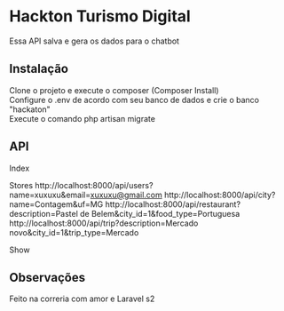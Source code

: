# Hackton Turismo Digital

Essa API salva e gera os dados  para o chatbot

## Instalação

Clone o projeto e execute o composer (Composer Install)<br/>
Configure o .env de acordo com seu banco de dados e crie o banco "hackaton"<br/>
Execute o comando php artisan migrate<br/>

## API

Index

Stores
http://localhost:8000/api/users?name=xuxuxu&email=xuxuxu@gmail.com
http://localhost:8000/api/city?name=Contagem&uf=MG
http://localhost:8000/api/restaurant?description=Pastel de Belem&city_id=1&food_type=Portuguesa
http://localhost:8000/api/trip?description=Mercado novo&city_id=1&trip_type=Mercado

Show

## Observações
Feito na correria com amor e Laravel s2